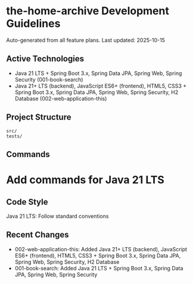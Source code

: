 # the-home-archive Development Guidelines

Auto-generated from all feature plans. Last updated: 2025-10-15

## Active Technologies
- Java 21 LTS + Spring Boot 3.x, Spring Data JPA, Spring Web, Spring Security (001-book-search)
- Java 21+ LTS (backend), JavaScript ES6+ (frontend), HTML5, CSS3 + Spring Boot 3.x, Spring Data JPA, Spring Web, Spring Security, H2 Database (002-web-application-this)

## Project Structure
```
src/
tests/
```

## Commands
# Add commands for Java 21 LTS

## Code Style
Java 21 LTS: Follow standard conventions

## Recent Changes
- 002-web-application-this: Added Java 21+ LTS (backend), JavaScript ES6+ (frontend), HTML5, CSS3 + Spring Boot 3.x, Spring Data JPA, Spring Web, Spring Security, H2 Database
- 001-book-search: Added Java 21 LTS + Spring Boot 3.x, Spring Data JPA, Spring Web, Spring Security

<!-- MANUAL ADDITIONS START -->
<!-- MANUAL ADDITIONS END -->
